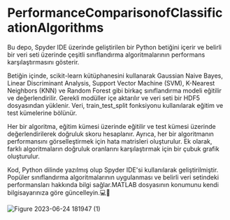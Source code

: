 # PerformanceComparisonofClassificationAlgorithms
Bu depo, Spyder IDE üzerinde geliştirilen bir Python betiğini içerir ve belirli bir veri seti üzerinde çeşitli sınıflandırma algoritmalarının performans karşılaştırmasını gösterir.

Betiğin içinde, scikit-learn kütüphanesini kullanarak Gaussian Naive Bayes, Linear Discriminant Analysis, Support Vector Machine (SVM), K-Nearest Neighbors (KNN) ve Random Forest gibi birkaç sınıflandırma modeli eğitilir ve değerlendirilir. Gerekli modüller içe aktarılır ve veri seti bir HDF5 dosyasından yüklenir. Veri, train_test_split fonksiyonu kullanılarak eğitim ve test kümelerine bölünür.

Her bir algoritma, eğitim kümesi üzerinde eğitilir ve test kümesi üzerinde değerlendirilerek doğruluk skoru hesaplanır. Ayrıca, her bir algoritmanın performansını görselleştirmek için hata matrisleri oluşturulur. Ek olarak, farklı algoritmaların doğruluk oranlarını karşılaştırmak için bir çubuk grafik oluşturulur.

Kod, Python dilinde yazılmış olup Spyder IDE'si kullanılarak geliştirilmiştir. Popüler sınıflandırma algoritmalarının uygulanması ve belirli veri setindeki performansları hakkında bilgi sağlar.MATLAB dosyasının konumunu kendi bilgisayarınıza göre güncelleyin.💻🔏

![Figure 2023-06-24 181947 (1)](https://github.com/osmandemir2533/PerformanceComparisonofClassificationAlgorithms/assets/111290271/8403e893-8edf-4d9f-a6ae-9098df4ea3ae)

